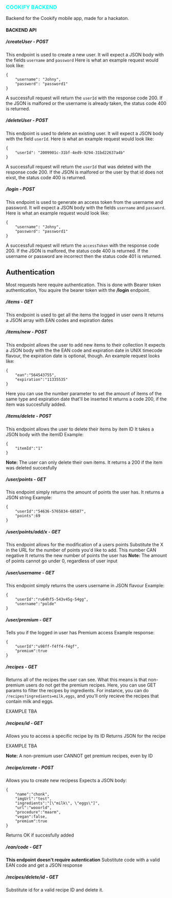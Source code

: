 ### <span style="color:#00ffff">COOKIFY BACKEND</span>

Backend for the Cookify mobile app, made for a hackaton.

#### BACKEND API
##### /createUser - POST
This endpoint is used to create a new user. It will expect a JSON body with the fields `username` and `password`
Here is what an example request would look like:
```
{
    "username": "Johny",
    "password": "password1"
}
```
A successfull request will return the `userId` with the response code 200. If the JSON is malfored or the username is already taken, the status code 400 is returned.

##### /deleteUser - POST
This endpoint is used to delete an existing user. It will expect a JSON body with the field `userId`.
Here is what an example request would look like:
```
{
    "userId": "2009901c-31bf-4ed9-9294-31bd22637a4b"
}
```
A successfull request will return the `userId` that was deleted with the response code 200. If the JSON is malfored or the user by that id does not eixst, the status code 400 is returned.

##### /login - POST
This endpoint is used to generate an access token from the username and password. It will expect a JSON body with the fields `username` and `password`.
Here is what an example request would look like:
```
{
    "username": "Johny",
    "password": "password1"
}
```
A successfull request will return the `accessToken` with the response code 200. If the JSON is malfored, the status code 400 is returned. If the username or password are incorrect then the status code 401 is returned.

## Authentication
Most requests here require authentication. This is done with Bearer token authentication, You aquire the bearer token with the **/login** endpoint.

##### /items - GET
This endpoint is used to get all the items the logged in user owns
It returns a JSON array with EAN codes and expiration dates

##### /items/new - POST
This endpoint allows the user to add new items to their collection
It expects a JSON body with the the EAN code and expiration date in UNIX timecode flavour, the expiration date is optional, though.
An example request looks like:
```
{
    "ean":"564543755",
    "expiration":"11335535"
}
```
Here you can use the number parameter to set the amount of items of the same type and expiration date that'll be inserted
It returns a code 200, if the item was succesfully added.

##### /items/delete - POST
This endpoint allows the user to delete their items by item ID
It takes a JSON body with the itemID
Example:
```
{
    "itemId":"1"
}
```
**Note:** The user can only delete their own items.
It returns a 200 if the item was deleted succesfully

##### /user/points - GET
This endpoint simply returns the amount of points the user has.
It returns a JSON string
Example:
```
{
    "userId":"54636-5765834-68587",
    "points":69
}
```

##### /user/points/add/x - GET
This endpoint allows for the modification of a users points
Substitute the X in the URL for the number of points you'd like to add.
This number CAN negative
It returns the new number of points the user has
**Note:** The amount of points cannot go under 0, regardless of user input

##### /user/username - GET
This endpoint simply returns the users username in JSON flavour
Example:
```
{
    "userId":"ru64hf5-543v45g-54gg",
    "username":"polde"
}
```
##### /user/premium - GET
Tells you if the logged in user has Premium access
Example response:
```
{
    "userId":"u98ff-f4ff4-f4gf",
    "premium":true
}
```
##### /recipes - GET
Returns all of the recipes the user can see. What this means is that non-premium users do not get the premium recipes.
Here, you can use GET params to filter the recipes by ingredients.
For instance, you can do `/recipes?ingredients=milk,eggs`, and you'll only recieve the recipes that contain milk and eggs.

EXAMPLE TBA

##### /recipes/id - GET
Allows you to access a specific recipe by its ID
Returns JSON for the recipe

EXAMPLE TBA

**Note:** A non-premium user CANNOT get premium recipes, even by ID

##### /recipe/create - POST
Allows you to create new recipess
Expects a JSON body:
```
{
    "name":"chonk",
    "imgUrl":"test",
    "ingredients":"[\"milk\", \"eggs\"]",
    "url":"wooorld",
    "procedure":"maarm",
    "vegan":false,
    "premium":true
}
```
Returns OK if succesfully added

##### /ean/code - GET
**This endpoint doesn't require autentication**
Substitute code with a valid EAN code and get a JSON response


##### /recipes/delete/id - GET
Substitute id for a valid recipe ID and delete it.
